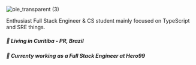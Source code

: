 
![oie_transparent (3)](https://i.imgur.com/3oD6Ym6.png)

<p align="left">
  Enthusiast Full Stack Engineer & CS student mainly focused on TypeScript and SRE things.
</p>
<h5 align="left">
  📌  Living in <b>Curitiba - PR</b>, <b>Brazil</b>  
</h5>

<h5 align="left">💼 Currenty working as a Full Stack Engineer at Hero99 </h5>
